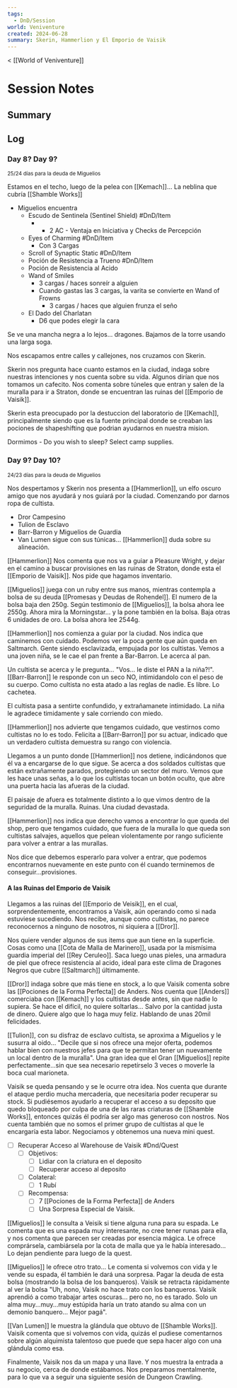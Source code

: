 ```yaml
---
tags:
  - DnD/Session
world: Veniventure
created: 2024-06-28
summary: Skerin, Hammerlion y El Emporio de Vaisik
---
```

< [[World of Veniventure]]
# Session Notes

## Summary

## Log

### Day 8? Day 9?
<small>25/24 días para la deuda de Miguelios</small>

Estamos en el techo, luego de la pelea con [[Kemach]]... La neblina que cubría [[Shamble Works]]

- Miguelios encuentra
	- Escudo de Sentinela (Sentinel Shield) #DnD/Item 
		- + 2 AC - Ventaja en Iniciativa y Checks de Percepción
	- Eyes of Charming #DnD/Item 
		- Con 3 Cargas
	- Scroll of Synaptic Static #DnD/Item 
	- Poción de Resistencia a Trueno #DnD/Item
	- Poción de Resistencia al Acido
	- Wand of Smiles
		- 3 cargas / haces sonreír a alguien
		- Cuando gastas las 3 cargas, la varita se convierte en Wand of Frowns
			- 3 cargas / haces que alguien frunza el seño
	- El Dado del Charlatan
		- D6 que podes elegir la cara


Se ve una mancha negra a lo lejos... dragones. Bajamos de la torre usando una larga soga.

Nos escapamos entre calles y callejones, nos cruzamos con Skerin.

Skerin nos pregunta hace cuanto estamos en la ciudad, indaga sobre nuestras intenciones y nos cuenta sobre su vida. Algunos dirían que nos tomamos un cafecito. Nos comenta sobre túneles que entran y salen de la muralla para ir a Straton, donde se encuentran las ruinas del [[Emporio de Vaisik]].

Skerin esta preocupado por la destuccion del laboratorio de [[Kemach]], principalmente siendo que es la fuente principal donde se creaban las pociones de shapeshifting que podrian ayudarnos en nuestra mision.

Dormimos - Do you wish to sleep? Select camp supplies.
### Day 9? Day 10?
<small>24/23 días para la deuda de Miguelios</small>

Nos despertamos y Skerin nos presenta a [[Hammerlion]], un elfo oscuro amigo que nos ayudará y nos guiará por la ciudad. Comenzando por darnos ropa de cultista.
- Dror Campesino
- Tulion de Esclavo
- Barr-Barron y Miguelios de Guardia
- Van Lumen sigue con sus túnicas... [[Hammerlion]] duda sobre su alineación.

[[Hammerlion]] Nos comenta que nos va a guiar a Pleasure Wright, y dejar en el camino a buscar provisiones en las ruinas de Straton, donde esta el [[Emporio de Vaisik]]. Nos pide que hagamos inventario.

[[Miguelios]] juega con un ruby entre sus manos, mientras contempla a bolsa de su deuda [[Promesas y Deudas de Rohendel]]. El numero de la bolsa baja den 250g. Según testimonio de [[Miguelios]], la bolsa ahora lee 2550g. Ahora mira la Morningstar... y la pone también en la bolsa. Baja otras 6 unidades de oro. La bolsa ahora lee 2544g.

[[Hammerlion]] nos comienza a guiar por la ciudad. Nos indica que caminemos con cuidado.
Podemos ver la poca gente que aún queda en Saltmarch. Gente siendo esclavizada, empujada por los cultistas. 
Vemos a una joven niña, se le cae el pan frente a Bar-Barron. Le acerca al pan.

Un cultista se acerca y le pregunta... "Vos... le diste el PAN a la niña?!". [[Barr-Barron]] le responde con un seco NO, intimidandolo con el peso de su cuerpo. Como cultista no esta atado a las reglas de nadie. Es libre. Lo cachetea.

El cultista pasa a sentirte confundido, y extrañamanete intimidado. La niña le agradece timidamente y sale corriendo con miedo. 

[[Hammerlion]] nos advierte que tengamos cuidado, que vestirnos como cultistas no lo es todo. Felicita a [[Barr-Barron]] por su actuar, indicado que un verdadero cultista demuestra su rango con violencia.

Llegamos a un punto donde [[Hammerlion]] nos detiene, indicándonos que él va a encargarse de lo que sigue. 
Se acerca a dos soldados cultistas que están extrañamente parados, protegiendo un sector del muro. Vemos que les hace unas señas, a lo que los cultistas tocan un botón oculto, que abre una puerta hacia las afueras de la ciudad.

El paisaje de afuera es totalmente distinto a lo que vimos dentro de la seguridad de la muralla. Ruinas. Una ciudad devastada. 

[[Hammerlion]] nos indica que derecho vamos a encontrar lo que queda del shop, pero que tengamos cuidado, que fuera de la muralla lo que queda son cultistas salvajes, aquellos que pelean violentamente por rango suficiente para volver a entrar a las murallas.

Nos dice que debemos esperarlo para volver a entrar, que podemos encontrarnos nuevamente en este punto con él cuando terminemos de conseguir...provisiones.

#### A las Ruinas del Emporio de Vaisik

Llegamos a las ruinas del [[Emporio de Veisik]], en el cual, sorprendentemente, encontramos a Vaisik, aún operando como si nada estuviese sucediendo. Nos recibe, aunque como cultistas, no parece reconocernos a ninguno de nosotros, ni siquiera a [[Dror]].

Nos quiere vender algunos de sus items que aun tiene en la superficie. Cosas como una [[Cota de Malla de Marinero]], usada por la mismísima guardia imperial del [[Rey Ceruleo]]. Saca luego unas pieles, una armadura de piel que ofrece resistencia al acido, ideal para este clima de Dragones Negros que cubre [[Saltmarch]] últimamente.

[[Dror]] indaga sobre que más tiene en stock, a lo que Vaisik comenta sobre las [[Pociones de la Forma Perfecta]] de Anders. Nos cuenta que [[Anders]] comerciaba con [[Kemach]] y los cultistas desde antes, sin que nadie lo supiera. Se hace el difícil, no quiere soltarlas... Salvo por la cantidad justa de dinero. Quiere algo que lo haga muy feliz. Hablando de unas 20mil felicidades.

[[Tulion]], con su disfraz de esclavo cultista, se aproxima a Miguelios y le susurra al oido... "Decile que si nos ofrece una mejor oferta, podemos hablar bien con nuestros jefes para que te permitan tener un nuevamente un local dentro de la muralla". Una gran idea que el Gran [[Miguelios]] repite perfectamente...sin que sea necesario repetírselo 3 veces o moverle la boca cual marioneta.

Vaisik se queda pensando y se le ocurre otra idea. Nos cuenta que durante el ataque perdio mucha mercaderia, que necesitaria poder recuperar su stock. Si pudiésemos ayudarlo a recuperar el acceso a su deposito que quedo bloqueado por culpa de una de las raras criaturas de [[Shamble Works]], entonces quizás él podría ser algo mas generoso con nostros. Nos cuenta también que no somos el primer grupo de cultistas al que le encargaría esta labor. Negociamos y obtenemos una nueva mini quest.

- [ ] Recuperar Acceso al Warehouse de Vaisik #Dnd/Quest
	- [ ] Objetivos:
		- [ ] Lidiar con la criatura en el deposito
		- [ ] Recuperar acceso al deposito
	- [ ] Colateral:
		- [ ] 1 Rubí
	- [ ] Recompensa:
		- [ ] 7 [[Pociones de la Forma Perfecta]] de Anders
		- [ ] Una Sorpresa Especial de Vaisik.

[[Miguelios]] le consulta a Veisik si tiene alguna runa para su espada. Le comenta que es una espada muy interesante, no cree tener runas para ella, y nos comenta que parecen ser creadas por esencia mágica. Le ofrece comprársela, cambiársela por la cota de malla que ya le había interesado... Lo dejan pendiente para luego de la quest.

[[Miguelios]] le ofrece otro trato... Le comenta si volvemos con vida y le vende su espada, él también le dará una sorpresa. Pagar la deuda de esta bolsa (mostrando la bolsa de los banqueros). Vaisik se retracta rápidamente al ver la bolsa 
"Uh, nono, Vaisik no hace trato con los banqueros. Vaisik aprendió a como trabajar artes oscuras... pero no, no es tarado. Solo un alma muy...muy...muy estúpida haría un trato atando su alma con un demonio banquero... Mejor pagá".

[[Van Lumen]] le muestra la glándula que obtuvo de [[Shamble Works]]. Vaisik comenta que si volvemos con vida, quizás el pudiese comentarnos sobre algún alquimista talentoso que puede que sepa hacer algo con una glándula como esa.

Finalmente, Vaisik nos da un mapa y una llave. Y nos muestra la entrada a su negocio, cerca de donde estábamos. Nos preparamos mentalmente, para lo que va a seguir una siguiente sesión de Dungeon Crawling.












